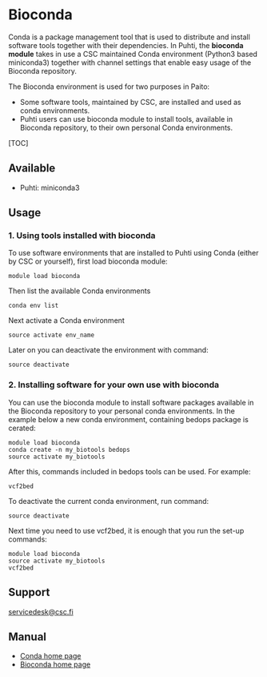 # Bioconda

Conda is a package management tool that is used to distribute and install software tools together with their dependencies. In Puhti, the __bioconda module__
takes in use a CSC maintained Conda environment (Python3 based miniconda3) together with channel settings that enable easy usage of the Bioconda repository.

The Bioconda environment is used for two purposes in Paito:

-    Some software tools, maintained by CSC, are installed and used as conda environments.
-    Puhti users can use bioconda module to install tools, available in Bioconda repository, to their own personal Conda environments.


[TOC]

## Available

-   Puhti: miniconda3



## Usage

### 1. Using tools installed with bioconda

To use software environments that are installed to Puhti using Conda (either by CSC or yourself),  first load bioconda module:
```
module load bioconda
```

Then list the available Conda environments
```
conda env list
```
Next activate a Conda environment

```
source activate env_name
```

Later on you can deactivate the environment with command:
```
source deactivate
```

### 2. Installing software for your own use with bioconda

You can use the bioconda module to install software packages available in the Bioconda repository to your personal conda environments. 
In the example below a new conda environment, containing bedops package is cerated:
```
module load bioconda
conda create -n my_biotools bedops
source activate my_biotools
```
After this, commands included in bedops tools can be used. For example:
```
vcf2bed
```
To deactivate the current conda environment, run command:

```
source deactivate
```
Next time you need to use vcf2bed, it is enough that you run the set-up commands:

```
module load bioconda
source activate my_biotools
vcf2bed
``` 
## Support

servicedesk@csc.fi

## Manual


*    [Conda home page](https://conda.io/en/latest/)
*    [Bioconda home page](https://bioconda.github.io/)



